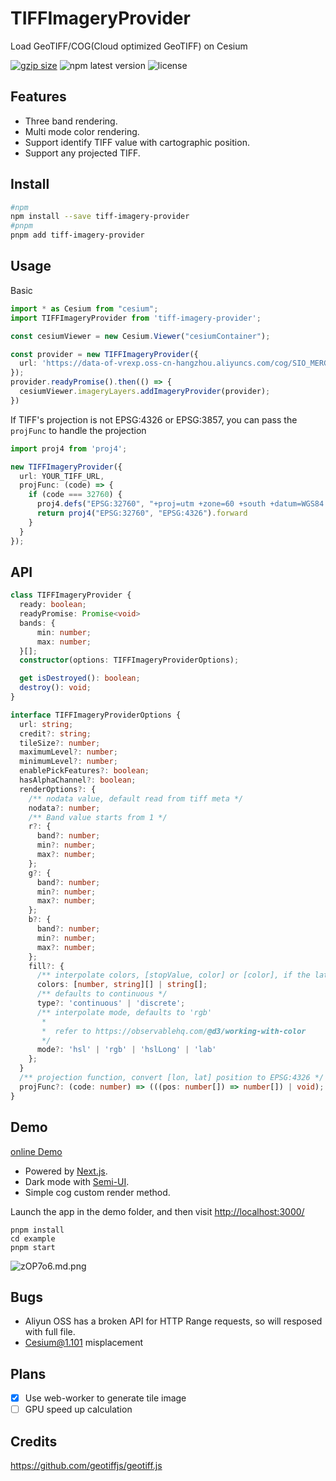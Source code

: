 # TIFFImageryProvider

Load GeoTIFF/COG(Cloud optimized GeoTIFF) on Cesium

[![gzip size](http://img.badgesize.io/https://unpkg.com/tiff-imagery-provider@latest?compression=gzip&label=gzip)](https://unpkg.com/tiff-imagery-provider) ![npm latest version](https://img.shields.io/npm/v/tiff-imagery-provider.svg) ![license](https://img.shields.io/npm/l/tiff-imagery-provider)

## Features

- Three band rendering.
- Multi mode color rendering.
- Support identify TIFF value with cartographic position.
- Support any projected TIFF.

## Install

```bash
#npm
npm install --save tiff-imagery-provider
#pnpm
pnpm add tiff-imagery-provider
```

## Usage

Basic

```ts
import * as Cesium from "cesium";
import TIFFImageryProvider from 'tiff-imagery-provider';

const cesiumViewer = new Cesium.Viewer("cesiumContainer");

const provider = new TIFFImageryProvider({
  url: 'https://data-of-vrexp.oss-cn-hangzhou.aliyuncs.com/cog/SIO_MERGE_MERGE_20000101TO20000131_L3B_EAMS_1KM_ACP_CT2017_.tif',
});
provider.readyPromise().then(() => {
  cesiumViewer.imageryLayers.addImageryProvider(provider);
})

```

If TIFF's projection is not EPSG:4326 or EPSG:3857, you can pass the ``projFunc`` to handle the projection

```ts
import proj4 from 'proj4';

new TIFFImageryProvider({
  url: YOUR_TIFF_URL,
  projFunc: (code) => {
    if (code === 32760) {
      proj4.defs("EPSG:32760", "+proj=utm +zone=60 +south +datum=WGS84 +units=m +no_defs +type=crs");
      return proj4("EPSG:32760", "EPSG:4326").forward
    }
  }
});
```

## API

```ts
class TIFFImageryProvider {
  ready: boolean;
  readyPromise: Promise<void>
  bands: {
      min: number;
      max: number;
  }[];
  constructor(options: TIFFImageryProviderOptions);

  get isDestroyed(): boolean;
  destroy(): void;
}

interface TIFFImageryProviderOptions {
  url: string;
  credit?: string;
  tileSize?: number;
  maximumLevel?: number;
  minimumLevel?: number;
  enablePickFeatures?: boolean;
  hasAlphaChannel?: boolean;
  renderOptions?: {
    /** nodata value, default read from tiff meta */
    nodata?: number;
    /** Band value starts from 1 */
    r?: {
      band?: number;
      min?: number;
      max?: number;
    };
    g?: {
      band?: number;
      min?: number;
      max?: number;
    };
    b?: {
      band?: number;
      min?: number;
      max?: number;
    };
    fill?: {
      /** interpolate colors, [stopValue, color] or [color], if the latter, means equal distribution */
      colors: [number, string][] | string[];
      /** defaults to continuous */
      type?: 'continuous' | 'discrete';
      /** interpolate mode, defaults to 'rgb'
       * 
       *  refer to https://observablehq.com/@d3/working-with-color
       */
      mode?: 'hsl' | 'rgb' | 'hslLong' | 'lab'
    };
  }
  /** projection function, convert [lon, lat] position to EPSG:4326 */
  projFunc?: (code: number) => (((pos: number[]) => number[]) | void);
}
```

## Demo

[online Demo](https://tiff-imagery-provider-example.vercel.app/)

- Powered by [Next.js](https://github.com/vercel/next.js).
- Dark mode with [Semi-UI](<https://github.com/DouyinFE/semi-design>).
- Simple cog custom render method.

Launch the app in the demo folder, and then visit <http://localhost:3000/>

```node
pnpm install
cd example
pnpm start
```

![zOP7o6.md.png](https://s1.ax1x.com/2022/12/20/zOP7o6.md.png)

## Bugs

- Aliyun OSS has a broken API for HTTP Range requests, so will resposed with full file.
- Cesium@1.101 misplacement

## Plans

- [x] Use web-worker to generate tile image
- [ ] GPU speed up calculation

## Credits

<https://github.com/geotiffjs/geotiff.js>
